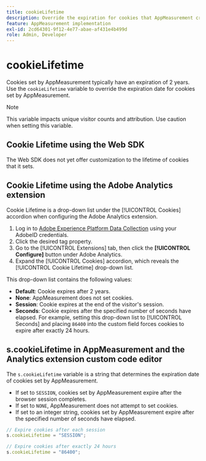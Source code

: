 ```yaml
---
title: cookieLifetime
description: Override the expiration for cookies that AppMeasurement creates.
feature: AppMeasurement implementation
exl-id: 2cd64301-9f12-4e77-abae-af431e4b499d
role: Admin, Developer
---
```

# cookieLifetime

Cookies set by AppMeasurement typically have an expiration of 2 years. Use the `cookieLifetime` variable to override the expiration date for cookies set by AppMeasurement.

>[!NOTE]
>
>This variable impacts unique visitor counts and attribution. Use caution when setting this variable.

## Cookie Lifetime using the Web SDK

The Web SDK does not yet offer customization to the lifetime of cookies that it sets.

## Cookie Lifetime using the Adobe Analytics extension

Cookie Lifetime is a drop-down list under the [!UICONTROL Cookies] accordion when configuring the Adobe Analytics extension.

1. Log in to [Adobe Experience Platform Data Collection](https://experience.adobe.com/data-collection) using your AdobeID credentials.
1. Click the desired tag property.
1. Go to the [!UICONTROL Extensions] tab, then click the **[!UICONTROL Configure]** button under Adobe Analytics.
1. Expand the [!UICONTROL Cookies] accordion, which reveals the [!UICONTROL Cookie Lifetime] drop-down list.

This drop-down list contains the following values:

* **Default**: Cookie expires after 2 years.
* **None**: AppMeasurement does not set cookies.
* **Session**: Cookie expires at the end of the visitor's session.
* **Seconds**: Cookie expires after the specified number of seconds have elapsed. For example, setting this drop-down list to [!UICONTROL Seconds] and placing `86400` into the custom field forces cookies to expire after exactly 24 hours.

## s.cookieLifetime in AppMeasurement and the Analytics extension custom code editor

The `s.cookieLifetime` variable is a string that determines the expiration date of cookies set by AppMeasurement.

* If set to `SESSION`, cookies set by AppMeasurement expire after the browser session completes.
* If set to `NONE`, AppMeasurement does not attempt to set cookies.
* If set to an integer string, cookies set by AppMeasurement expire after the specified number of seconds have elapsed.

```js
// Expire cookies after each session
s.cookieLifetime = "SESSION";

// Expire cookies after exactly 24 hours
s.cookieLifetime = "86400";
```
